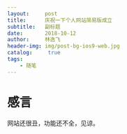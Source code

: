 ```yaml
---
layout:     post
title:      庆祝一下个人网站简易版成立
subtitle:   副标题
date:       2018-10-12
author:     林逸飞
header-img: img/post-bg-ios9-web.jpg
catalog: 	 true
tags:
    - 随笔
---
```


# 感言
网站还很丑，功能还不全，见谅。
